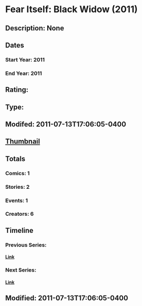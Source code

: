 # Fear Itself: Black Widow (2011)
## Description: None
## Dates
### Start Year: 2011
### End Year: 2011
## Rating: 
## Type: 
## Modifed: 2011-07-13T17:06:05-0400
## [Thumbnail](http://i.annihil.us/u/prod/marvel/i/mg/b/40/image_not_available.jpg)
## Totals
### Comics: 1
### Stories: 2
### Events: 1
### Creators: 6
## Timeline
### Previous Series: 
#### [Link]()
### Next Series: 
#### [Link]()
## Modified: 2011-07-13T17:06:05-0400